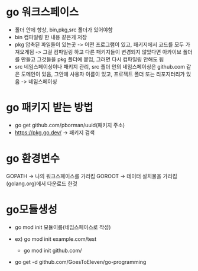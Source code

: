 # go 워크스페이스
- 폴더 안에 항상, bin,pkg,src 폴더가 있어야함
- bin 컴파일링 한 내용 같은게 저장
- pkg 압축된 파일들이 있는곳 -> 어떤 프로그램이 있고, 패키지에서 코드를 모두 가져오게됨 -> 그걸 컴파일링 하고 다른 패키지들이 변경되지 않았다면
아카이브 폴더를 만들고 그것들을 pkg 폴더에 붙임, 그러면 다시 컴파일링 안해도 됨 
- src 네임스페이싱이나 패키지 관리, src 폴더 안의 네임스페이싱은 github.com 같은 도메인이 있음, 그안에 사용자 이름이 있고, 프로젝트 폴더 또는 리포지터리가 있음 -> 네임스페이싱

# go 패키지 받는 방법
- go get github.com/pborman/uuid(패키지 주소)
- https://pkg.go.dev/ -> 패키지 검색

# go 환경변수
GOPATH -> 나의 워크스페이스를 가리킴
GOROOT -> 데이터 설치물을 가리킴 (golang.org)에서 다운로드 한것 

# go모듈생성
- go mod init 모듈이름(네임스페이스로 작성)
- ex) go mod init example.com/test
    - go mod init github.com/

- go get -d github.com/GoesToEleven/go-programming

